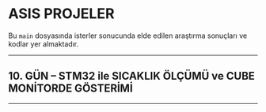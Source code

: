 # ASIS PROJELER

Bu `main` dosyasında isterler sonucunda elde edilen araştırma sonuçları ve kodlar yer almaktadır.

---

## 10. GÜN – STM32 ile SICAKLIK ÖLÇÜMÜ ve CUBE MONİTORDE GÖSTERİMİ

---

